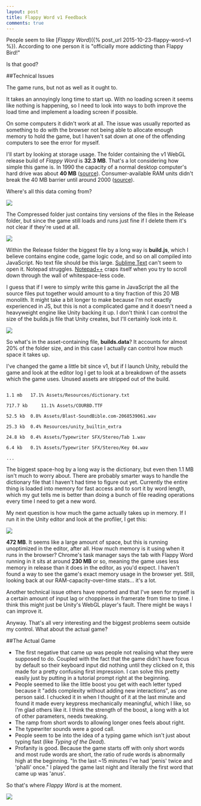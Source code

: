 ```yaml
---
layout: post
title: Flappy Word v1 Feedback
comments: true
---
```


People seem to like [*Flappy Word*]({% post_url 2015-10-23-flappy-word-v1 %}). According to one person it is "officially more addicting than Flappy Bird!" 

Is that good?

##Technical Issues

The game runs, but not as well as it ought to.

It takes an annoyingly long time to start up. With no loading screen it seems like nothing is happening, so I need to look into ways to both improve the load time and implement a loading screen if possible.

On some computers it didn't work at all. The issue was usually reported as something to do with the browser not being able to allocate enough memory to hold the game, but I haven't sat down at one of the offending computers to see the error for myself. 

I'll start by looking at storage usage. The folder containing the v1 WebGL release build of *Flappy Word* is **32.3 MB**. That's a lot considering how simple this game is. In 1990 the capacity of a normal desktop computer's hard drive was about **40 MB** ([source](http://royal.pingdom.com/2010/02/18/amazing-facts-and-figures-about-the-evolution-of-hard-disk-drives/)). Consumer-available RAM units didn't break the 40 MB barrier until around 2000 ([source](http://www.jcmit.com/memoryprice.htm)).

Where's all this data coming from?

![]({{site.baseurl}}/images/flappy_word_v1_data_01.png)

The Compressed folder just contains tiny versions of the files in the Release folder, but since the game still loads and runs just fine if I delete them it's not clear if they're used at all.

![]({{site.baseurl}}/images/flappy_word_v1_data_02.png)

Within the Release folder the biggest file by a long way is **build.js**, which I believe contains engine code, game logic code, and so on all compiled into JavaScript. No text file should be this large. [Sublime Text](http://www.sublimetext.com/) can't seem to open it. Notepad struggles. [Notepad++](https://notepad-plus-plus.org/) craps itself when you try to scroll down through the wall of whitespace-less code.

I guess that if I were to simply write this game in JavaScript the all the source files put together would amount to a tiny fraction of this 20 MB monolith. It might take a bit longer to make because I'm not exactly experienced in JS, but this is not a complicated game and it doesn't need a heavyweight engine like Unity backing it up. I don't think I can control the size of the builds.js file that Unity creates, but I'll certainly look into it.

![]({{site.baseurl}}/images/flappy_word_v1_data_03.png)

So what's in the asset-containing file, **builds.data**? It accounts for almost 20% of the folder size, and in this case I actually can control how much space it takes up.

I've changed the game a little bit since v1, but if I launch Unity, rebuild the game and look at the editor log I get to look at a breakdown of the assets which the game uses. Unused assets are stripped out of the build.

<code>
1.1 mb	 17.1% Assets/Resources/dictionary.txt<br>
717.7 kb	 11.1% Assets/COURBD.TTF<br>
52.5 kb	 0.8% Assets/Blast-SoundBible.com-2068539061.wav<br>
25.3 kb	 0.4% Resources/unity_builtin_extra<br>
24.8 kb	 0.4% Assets/Typewriter SFX/Stereo/Tab 1.wav<br>
6.4 kb	 0.1% Assets/Typewriter SFX/Stereo/Key 04.wav<br>
...
</code>

The biggest space-hog by a long way is the dictionary, but even then 1.1 MB isn't much to worry about. There are probably smarter ways to handle the dictionary file that I haven't had time to figure out yet. Currently the entire thing is loaded into memory for fast access and to sort it by word length, which my gut tells me is better than doing a bunch of file reading operations every time I need to get a new word.

My next question is how much the game actually takes up in memory. If I run it in the Unity editor and look at the profiler, I get this: 

![]({{site.baseurl}}/images/flappy_word_v1_data_04.png)

**472 MB**. It seems like a large amount of space, but this is running unoptimized in the editor, after all. How much memory is it using when it runs in the browser? Chrome's task manager says the tab with Flappy Word running in it sits at around **230 MB** or so, meaning the game uses less memory in release than it does in the editor, as you'd expect. I haven't found a way to see the game's exact memory usage in the browser yet. Still, looking back at our RAM-capacity-over-time stats... it's a lot.

Another technical issue others have reported and that I've seen for myself is a certain amount of input lag or choppiness in framerate from time to time. I think this might just be Unity's WebGL player's fault. There might be ways I can improve it.

Anyway. That's all very interesting and the biggest problems seem outside my control. What about the actual game?

##The Actual Game

* The first negative that came up was people not realising what they were supposed to do. Coupled with the fact that the game didn't have focus by default so their keyboard input did nothing until they clicked on it, this made for a pretty confusing first impression. I can solve this pretty easily just by putting in a tutorial prompt right at the beginning.
* People seemed to like the little boost you get with each letter typed because it "adds complexity without adding new interactions", as one person said. I chucked it in when I thought of it at the last minute and found it made every keypress mechanically meaningful, which I like, so I'm glad others like it. I think the strength of the boost, a long with a lot of other parameters, needs tweaking.
* The ramp from short words to allowing longer ones feels about right.
* The typewriter sounds were a good call.
* People seem to be into the idea of a typing game which isn't just about typing fast (like *Typing of the Dead*).
* Profanity is good. Because the game starts off with only short words and most rude words are short, the ratio of rude words is abnormally high at the beginning. "In the last ~15 minutes I've had 'penis' twice and 'phalli' once." I played the game last night and literally the first word that came up was 'anus'.

So that's where *Flappy Word* is at the moment.

![]({{site.baseurl}}/images/connor_enabling.png)

